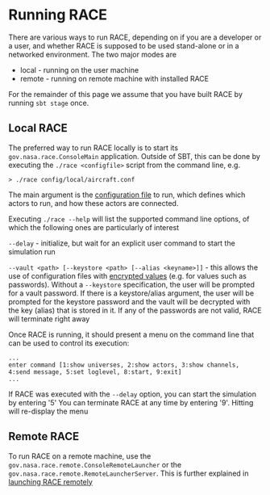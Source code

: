 # Running RACE

There are various ways to run RACE, depending on if you are a developer or a user, and whether RACE
is supposed to be used stand-alone or in a networked environment. The two major modes are 

 - local - running on the user machine
 - remote - running on remote machine with installed RACE

For the remainder of this page we assume that you have built RACE by running `sbt stage` once.

## Local RACE

The preferred way to run RACE locally is to start its `gov.nasa.race.ConsoleMain` application. 
Outside of SBT, this can be done by executing the `./race <configfile>` script from the command 
line, e.g.

    > ./race config/local/aircraft.conf
  
The main argument is the [configuration file](configuration.md) to run, which defines which actors
to run, and how these actors are connected.

Executing `./race --help` will list the supported command line options, of which the following ones
are particularly of interest

`--delay` - initialize, but wait for an explicit user command to start the simulation run

`--vault <path> [--keystore <path> [--alias <keyname>]]` - this allows the use of configuration
files with [encrypted values](encryption.md) (e.g. for values such as passwords). Without a
`--keystore` specification, the user will be prompted for a vault password. If there is a
keystore/alias argument, the user will be prompted for the keystore password and the vault will
be decrypted with the key (alias) that is stored in it. If any of the passwords are not valid,
RACE will terminate right away

Once RACE is running, it should present a menu on the command line that can be used to control its
execution:

    ...
    enter command [1:show universes, 2:show actors, 3:show channels, 4:send message, 5:set loglevel, 8:start, 9:exit]
    ...
    
If RACE was executed with the `--delay` option, you can start the simulation by entering '5'
You can terminate RACE at any time by entering '9'. Hitting <enter> will re-display the menu


## Remote RACE

To run RACE on a remote machine, use the `gov.nasa.race.remote.ConsoleRemoteLauncher` or the 
`gov.nasa.race.remote.RemoteLauncherServer`. This is further explained in 
[launching RACE remotely](remotelauncher.md)
